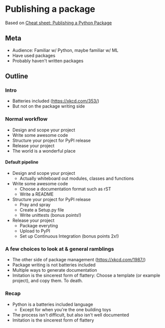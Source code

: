 # Publishing a package

Based on [Cheat sheet: Publishing a Python Package](https://www.hergertarian.com/cheat-sheet-publishing-a-python-package)

## Meta

 - Audience: Familiar w/ Python, maybe familiar w/ ML
 - Have used packages
 - Probably haven't written packages

## Outline

### Intro

 - Batteries included (https://xkcd.com/353/)
 - But not on the package writing side
 
### Normal workflow

 - Design and scope your project
 - Write some awesome code
 - Structure your project for PyPI release
 - Release your project
 - The world is a wonderful place

#### Default pipeline

 - Design and scope your project
   - Actually whiteboard out modules, classes and functions
 - Write some awesome code
   - Choose a documentation format such as rST
   - Write a README
 - Structure your project for PyPI release
   - Pray and spray
   - Create a Setup.py file
   - Write unittests (bonus points!)
 - Release your project
   - Package everyting
   - Upload to PyPI
   - Set up Continuous Integration (bonus points 2x!)
 
### A few choices to look at & general ramblings

 - The other side of package management (https://xkcd.com/1987/)
 - Package writing is not batteries included
 - Multiple ways to generate documentation
 - Imitation is the sincerest form of flattery: Choose a template (or example project), and copy them. To death. 

### Recap

 - Python is a batteries included language
   - Except for when you're the one building toys
 - The process isn't difficult, but also isn't well documented
 - Imitation is the sincerest form of flattery
